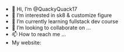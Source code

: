 - 👋 Hi, I’m @QuackyQuack17
- 👀 I’m interested in sk8 & customize figure
- 🌱 I’m currently learning fullstack dev course
- 💞️ I’m looking to collaborate on ...
- 📫 How to reach me ...
- My website:
<!---
QuackyQuack17/QuackyQuack17 is a ✨ special ✨ repository because its `README.md` (this file) appears on your GitHub profile.
You can click the Preview link to take a look at your changes.
--->
